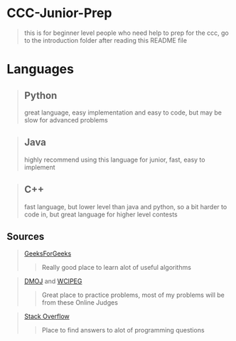 # CCC-Junior-Prep
> this is for beginner level people who need help to prep for the ccc, go to the introduction folder after reading this README file

# Languages
> ## Python
> great language, easy implementation and easy to code, but may be slow for advanced problems

> ## Java
> highly recommend using this language for junior, fast, easy to implement

> ## C++
> fast language, but lower level than java and python, so a bit harder to code in, but great language for higher level contests

## Sources
> [GeeksForGeeks](https://www.geeksforgeeks.org/)
>> Really good place to learn alot of useful algorithms

> [DMOJ](https://dmoj.ca/) and [WCIPEG](https://wcipeg.com/main)
>> Great place to practice problems, most of my problems will be from these Online Judges

> [Stack Overflow](https://stackoverflow.com/)
>> Place to find answers to alot of programming questions



